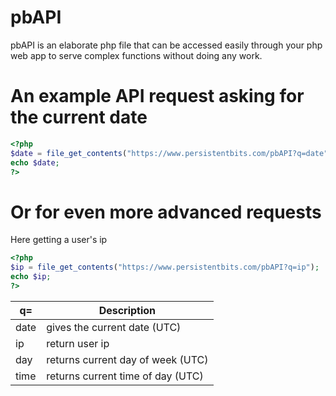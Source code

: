 # pbAPI
pbAPI is an elaborate php file that can be accessed easily through your php web app to serve complex functions without doing any work.<br>
# An example API request asking for the current date
```php
<?php
$date = file_get_contents("https://www.persistentbits.com/pbAPI?q=date");
echo $date;
?>
```
#  Or for even more advanced requests
Here getting a user's ip
```php
<?php
$ip = file_get_contents("https://www.persistentbits.com/pbAPI?q=ip");
echo $ip;
?>
```

| q=| Description |
| --- | --- |
| date | gives the current date (UTC)|
| ip| return user ip |
| day| returns current day of week (UTC) |
| time| returns current time of day (UTC) |
